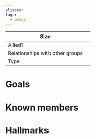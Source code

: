 ```yaml
---
aliases:
tags:
  - Group
---
```


| Size                            |     |
| ------------------------------- | --- |
| Allied?                         |     |
| Relationships with other groups |     |
| Type                            |     |
# Goals


# Known members


# Hallmarks


